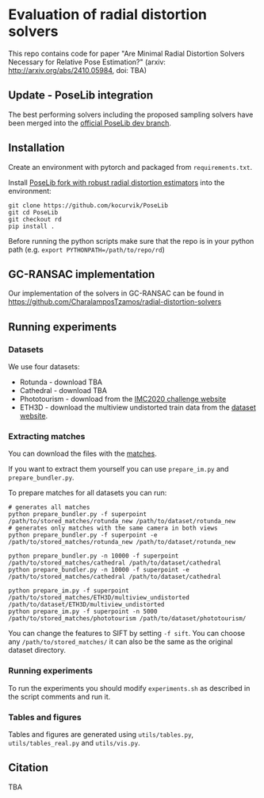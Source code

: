 # Evaluation of radial distortion solvers

This repo contains code for paper "Are Minimal Radial Distortion Solvers Necessary for Relative Pose Estimation?" (arxiv: http://arxiv.org/abs/2410.05984, doi: TBA)

## Update - PoseLib integration

The best performing solvers including the proposed sampling solvers have been merged into the [official PoseLib dev branch](https://github.com/PoseLib/PoseLib/tree/dev).

## Installation

Create an environment with pytorch and packaged from `requirements.txt`.

Install [PoseLib fork with robust radial distortion estimators](https://github.com/kocurvik/PoseLib/tree/rd) into the environment:
```shell
git clone https://github.com/kocurvik/PoseLib
git cd PoseLib
git checkout rd
pip install .
```

Before running the python scripts make sure that the repo is in your python path (e.g. `export PYTHONPATH=/path/to/repo/rd`)

## GC-RANSAC implementation 

Our implementation of the solvers in GC-RANSAC can be found in https://github.com/CharalamposTzamos/radial-distortion-solvers

## Running experiments

### Datasets
We use four datasets:
* Rotunda - download TBA
* Cathedral - download TBA
* Phototourism - download from the [IMC2020 challenge website](https://www.cs.ubc.ca/~kmyi/imw2020/data.html)
* ETH3D - download the multiview undistorted train data from the [dataset website](https://www.eth3d.net/datasets#high-res-multi-view-training-data).

### Extracting matches

You can download the files with the [matches](http://cogsci.dai.fmph.uniba.sk/~kocur/rd_all_matches.tar.gz).

If you want to extract them yourself you can use `prepare_im.py` and `prepare_bundler.py`.

To prepare matches for all datasets you can run:
```shell
# generates all matches
python prepare_bundler.py -f superpoint /path/to/stored_matches/rotunda_new /path/to/dataset/rotunda_new
# generates only matches with the same camera in both views
python prepare_bundler.py -f superpoint -e /path/to/stored_matches/rotunda_new /path/to/dataset/rotunda_new

python prepare_bundler.py -n 10000 -f superpoint /path/to/stored_matches/cathedral /path/to/dataset/cathedral
python prepare_bundler.py -n 10000 -f superpoint -e /path/to/stored_matches/cathedral /path/to/dataset/cathedral

python prepare_im.py -f superpoint /path/to/stored_matches/ETH3D/multiview_undistorted /path/to/dataset/ETH3D/multiview_undistorted
python prepare_im.py -f superpoint -n 5000 /path/to/stored_matches/phototourism /path/to/dataset/phototourism/
```

You can change the features to SIFT by setting `-f sift`. You can choose any `/path/to/stored_matches/` it can also be the same as the original dataset directory.

### Running experiments

To run the experiments you should modify `experiments.sh` as described in the script comments and run it.

### Tables and figures

Tables and figures are generated using `utils/tables.py`, `utils/tables_real.py` and `utils/vis.py`.

## Citation
TBA
